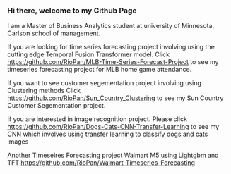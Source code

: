 ### Hi there, welcome to my Github Page

<!--
**RioPan/RioPan** is a ✨ _special_ ✨ repository because its `README.md` (this file) appears on your GitHub profile.

Here are some ideas to get you started:

- 🔭 I’m currently working on ...
- 🌱 I’m currently learning ...
- 👯 I’m looking to collaborate on ...
- 🤔 I’m looking for help with ...
- 💬 Ask me about ...
- 📫 How to reach me: ...
- 😄 Pronouns: ...
- ⚡ Fun fact: ...
-->
I am a Master of Business Analytics student at university of Minnesota, Carlson school of management.

If you are looking for time series forecasting project involving using the cutting edge Temporal Fusion Transformer model.
Click  https://github.com/RioPan/MLB-Time-Series-Forecast-Project to see my timeseries forecasting project for MLB home game attendance.

If you want to see customer segementation project involving using Clustering methods
Click https://github.com/RioPan/Sun_Country_Clustering to see my Sun Country Customer Segementation project.

If you are interested in image recognition project. 
Please click https://github.com/RioPan/Dogs-Cats-CNN-Transfer-Learning to see my CNN which involves using transfer learning to classify dogs and cats images

Another Timeseires Forecasting project Walmart M5 using Lightgbm and TFT
https://github.com/RioPan/Walmart-Timeseries-Forecasting



